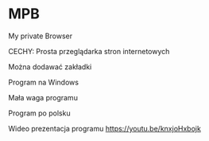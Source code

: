 # MPB
My private Browser

CECHY:
Prosta przeglądarka stron internetowych

Można dodawać zakładki

Program na Windows

Mała waga programu

Program po polsku

Wideo prezentacja programu https://youtu.be/knxjoHxbojk
